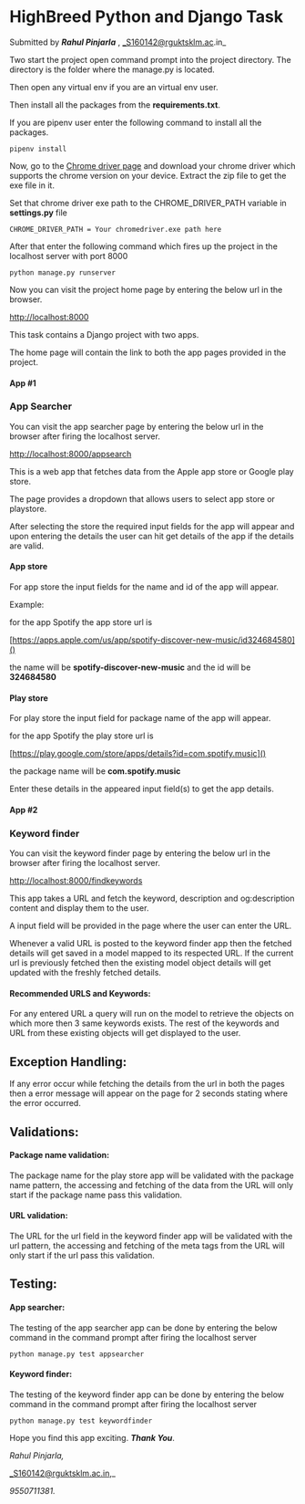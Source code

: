 # HighBreed Python and Django Task

Submitted by _**Rahul Pinjarla**_ , _S160142@rguktsklm.ac.in_

Two start the project open command prompt into the project directory.
The directory is the folder where the manage.py is located.

Then open any virtual env if you are an virtual env user.

Then install all the packages from the **requirements.txt**.

If you are pipenv user enter the following command to install all the packages.

`pipenv install`

Now, go to the [Chrome driver page](https://chromedriver.chromium.org/downloads) and download your chrome driver which supports the chrome version on your device.
Extract the zip file to get the exe file in it.

Set that chrome driver exe path to the CHROME_DRIVER_PATH variable in **settings.py** file

`CHROME_DRIVER_PATH = Your chromedriver.exe path here`

After that enter the following command which fires up the project in the localhost server with port 8000

`python manage.py runserver`

Now you can visit the project home page by entering the below url in the browser.

[http://localhost:8000](http://localhost:8000)

This task contains a Django project with two apps.

The home page will contain the link to both the app pages provided in the project.


#### App \#1

### App Searcher

You can visit the app searcher page by entering the below url in the browser after firing the localhost server.

[http://localhost:8000/appsearch](http://localhost:8000/appsearch)

This is a web app that fetches data from the Apple app store or Google play store.

The page provides a dropdown that allows users to select app store or playstore.

After selecting the store the required input fields for the app will appear and upon entering the details the user can hit get details of the app if the details are valid.

#### App store

For app store the input fields for the name and id of the app will appear.

Example:

for the app Spotify the app store url is 
 
 [https://apps.apple.com/us/app/spotify-discover-new-music/id324684580]()

the name will be **spotify-discover-new-music** and the id will be **324684580**
#### Play store
For play store the input field for package name of the app will appear.
 
 for the app Spotify the play store url is
 
 [https://play.google.com/store/apps/details?id=com.spotify.music]()
 
the package name will be **com.spotify.music**

Enter these details in the appeared input field(s) to get the app details.

#### App \#2

### Keyword finder

You can visit the keyword finder page by entering the below url in the browser after firing the localhost server.

[http://localhost:8000/findkeywords](http://localhost:8000/findkwywords)

This app takes a URL and fetch the keyword, description and og:description content and display them to the user.

A input field will be provided in the page where the user can enter the URL.

Whenever a valid URL is posted to the keyword finder app then the fetched details will get saved in a model mapped to its respected URL. If the current url is previously fetched then the existing model object details will get updated with the freshly fetched details.

#### Recommended URLS and Keywords:

For any entered URL a query will run on the model to retrieve the objects on which more then 3 same keywords exists. The rest of the keywords and URL from these existing objects will get displayed to the user.

## Exception Handling:

If any error occur while fetching the details from the url in both the pages then a error message will appear on the page for 2 seconds stating where the error occurred.

## Validations:

#### Package name validation:

The package name for the play store app will be validated with the package name pattern, the accessing and fetching of the data from the URL will only start if the package name pass this validation.

#### URL validation:

The URL for the url field in the keyword finder app will be validated with the url pattern, the accessing and fetching of the meta tags from the URL will only start if the url pass this validation.


## Testing:

#### App searcher:
The testing of the app searcher app can be done by entering the below command in the command prompt after firing the localhost server

`python manage.py test appsearcher`

#### Keyword finder:
The testing of the keyword finder app can be done by entering the below command in the command prompt after firing the localhost server

`python manage.py test keywordfinder`

Hope you find this app exciting. **_Thank You_**.

_Rahul Pinjarla,_

_S160142@rguktsklm.ac.in,_

_9550711381._